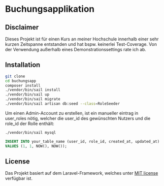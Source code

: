 # Buchungsapplikation
## Disclaimer
Dieses Projekt ist für einen Kurs an meiner Hochschule innerhalb einer sehr kurzen Zeitspanne entstanden und hat bspw. keinerlei Test-Coverage. Von der Verwendung außerhalb eines Demonstrationssettings rate ich ab.
## Installation
```sh
git clone 
cd buchungsapp
composer install
./vendor/bin/sail install
./vendor/bin/sail up
./vendor/bin/sail migrate
./vendor/bin/sail artisan db:seed --class=RoleSeeder
```
Um einen Admin-Account zu erstellen, ist ein manueller eintrag in user_roles nötig, welcher die user_id des gewünschten Nutzers und die role_id der Rolle enthält:
```sh
./vendor/bin/sail mysql
```
```sql
INSERT INTO your_table_name (user_id, role_id, created_at, updated_at)
VALUES (1, 1, NOW(), NOW());
```

## License

Das Projekt basiert auf dem Laravel-Framework, welches unter [MIT license](https://opensource.org/licenses/MIT) verfügbar ist.
